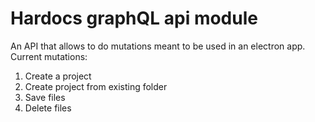 # Hardocs graphQL api module
An API that allows to do mutations meant to be used in an electron app.
Current mutations:
1. Create a project
2. Create project from existing folder
3. Save files
4. Delete files